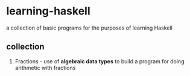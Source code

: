 # learning-haskell
a collection of basic programs for the purposes of learning Haskell

## collection

1) Fractions - use of **algebraic data types** to build a program for doing arithmetic with fractions
